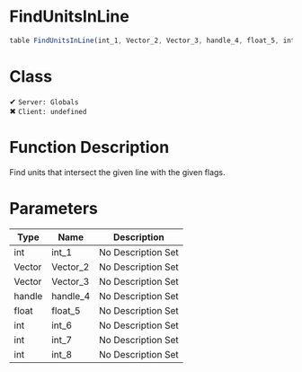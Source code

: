 # FindUnitsInLine
```js	
table FindUnitsInLine(int_1, Vector_2, Vector_3, handle_4, float_5, int_6, int_7, int_8)
```
# Class
✔ `Server: Globals`  
✖ `Client: undefined`  

# Function Description
Find units that intersect the given line with the given flags.
# Parameters
Type|Name|Description
--|--|--
int|int_1|No Description Set
Vector|Vector_2|No Description Set
Vector|Vector_3|No Description Set
handle|handle_4|No Description Set
float|float_5|No Description Set
int|int_6|No Description Set
int|int_7|No Description Set
int|int_8|No Description Set
